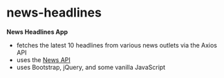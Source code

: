 # news-headlines

**News Headlines App**

- fetches the latest 10 headlines from various news outlets via the Axios API
- uses the [News API](https://newsapi.org/)
- uses Bootstrap, jQuery, and some vanilla JavaScript
